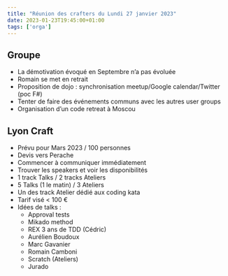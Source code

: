 ```yaml
---
title: "Réunion des crafters du Lundi 27 janvier 2023"
date: 2023-01-23T19:45:00+01:00
tags: ['orga']
---
```


## Groupe
* La démotivation évoqué en Septembre n’a pas évoluée
* Romain se met en retrait
* Proposition de dojo : synchronisation meetup/Google calendar/Twitter (poc F#)
* Tenter de faire des événements communs avec les autres user groups
* Organisation d’un code retreat à Moscou

## Lyon Craft
* Prévu pour Mars 2023 / 100 personnes
* Devis vers Perache
* Commencer à communiquer immédiatement
* Trouver les speakers et voir les disponibilités
* 1 track Talks / 2 tracks Ateliers
* 5 Talks (1 le matin) / 3 Ateliers
* Un des track Atelier dédié aux coding kata
* Tarif visé < 100 €
* Idées de talks :
  * Approval tests
  * Mikado method
  * REX 3 ans de TDD (Cédric)
  * Aurélien Boudoux
  * Marc Gavanier
  * Romain Camboni
  * Scratch (Ateliers)
  * Jurado

